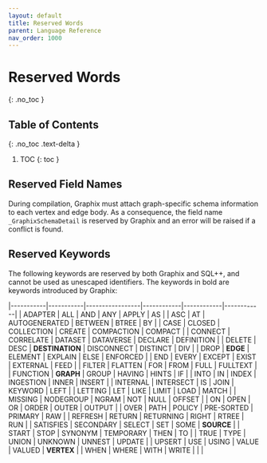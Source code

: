 ```yaml
---
layout: default
title: Reserved Words
parent: Language Reference
nav_order: 1000
---
```


# Reserved Words
{: .no_toc }


## Table of Contents
{: .no_toc .text-delta }

1. TOC
{: toc }

## Reserved Field Names
During compilation, Graphix must attach graph-specific schema information to each vertex and edge body.
As a consequence, the field name `_GraphixSchemaDetail` is reserved by Graphix and an error will be raised if a conflict is found.

## Reserved Keywords
The following keywords are reserved by both Graphix and SQL++, and cannot be used as unescaped identifiers.
The keywords in bold are keywords introduced by Graphix:

|-----------|-----------|-----------------|------------|------------|------------|
| ADAPTER   | ALL       | AND             | ANY        | APPLY      | AS         |
| ASC       | AT        | AUTOGENERATED   | BETWEEN    | BTREE      | BY         |
| CASE      | CLOSED    | COLLECTION      | CREATE     | COMPACTION | COMPACT    |
| CONNECT   | CORRELATE | DATASET         | DATAVERSE  | DECLARE    | DEFINITION |
| DELETE    | DESC      | **DESTINATION** | DISCONNECT | DISTINCT   | DIV        |
| DROP      | **EDGE**  | ELEMENT         | EXPLAIN    | ELSE       | ENFORCED   |
| END       | EVERY     | EXCEPT          | EXIST      | EXTERNAL   | FEED       |
| FILTER    | FLATTEN   | FOR             | FROM       | FULL       | FULLTEXT   |
| FUNCTION  | **GRAPH** | GROUP           | HAVING     | HINTS      | IF         |
| INTO      | IN        | INDEX           | INGESTION  | INNER      | INSERT     |
| INTERNAL  | INTERSECT | IS              | JOIN       | KEYWORD    | LEFT       |
| LETTING   | LET       | LIKE            | LIMIT      | LOAD       | MATCH      |
| MISSING   | NODEGROUP | NGRAM           | NOT        | NULL       | OFFSET     |
| ON        | OPEN      | OR              | ORDER      | OUTER      | OUTPUT     |
| OVER      | PATH      | POLICY          | PRE-SORTED | PRIMARY    | RAW        |
| REFRESH   | RETURN    | RETURNING       | RIGHT      | RTREE      | RUN        |
| SATISFIES | SECONDARY | SELECT          | SET        | SOME       | **SOURCE** |
| START     | STOP      | SYNONYM         | TEMPORARY  | THEN       | TO         |
| TRUE      | TYPE      | UNION           | UNKNOWN    | UNNEST     | UPDATE     |
| UPSERT    | USE       | USING           | VALUE      | VALUED     | **VERTEX** |
| WHEN      | WHERE     | WITH            | WRITE      |            |            |
